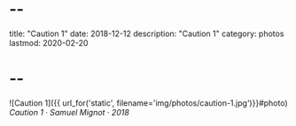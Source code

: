 # --
title: "Caution 1"
date: 2018-12-12
description: "Caution 1"
category: photos
lastmod: 2020-02-20
# --

![Caution 1]({{ url_for('static', filename='img/photos/caution-1.jpg')}}#photo)
*Caution 1 · Samuel Mignot · 2018*
